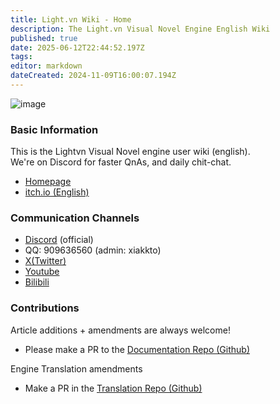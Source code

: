 ```yaml
---
title: Light.vn Wiki - Home
description: The Light.vn Visual Novel Engine English Wiki
published: true
date: 2025-06-12T22:44:52.197Z
tags: 
editor: markdown
dateCreated: 2024-11-09T16:00:07.194Z
---
```


![image](https://github.com/user-attachments/assets/cdcfe990-1745-4216-9b7d-0605581ca848)

### Basic Information

This is the Lightvn Visual Novel engine user wiki (english).  
We're on Discord for faster QnAs, and daily chit-chat.

* [Homepage](http://lightvn.net/)
* [itch.io (English)](https://soulengineproject.itch.io/lightvn)

### Communication Channels

* [Discord](https://discord.gg/gzNThtmGH3) (official)
* QQ: 909636560 (admin: xiakkto)
* [X(Twitter)](https://x.com/lightvn_online)
* [Youtube](https://www.youtube.com/@lightvn_online)
* [Bilibili](https://space.bilibili.com/492809184)

### Contributions

Article additions + amendments are always welcome!

* Please make a PR to the [Documentation Repo (Github)](https://github.com/SoulEngineProject/Light.vn-wiki-en)

Engine Translation amendments

* Make a PR in the [Translation Repo (Github)](https://github.com/SoulEngineProject/Light.vn)
